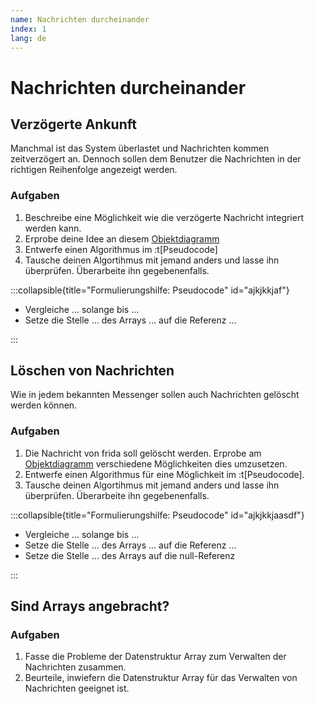 ```yaml
---
name: Nachrichten durcheinander
index: 1
lang: de
---
```


# Nachrichten durcheinander

## Verzögerte Ankunft

Manchmal ist das System überlastet und Nachrichten kommen zeitverzögert an. Dennoch sollen dem Benutzer die Nachrichten in der richtigen Reihenfolge angezeigt werden.

### Aufgaben

1. Beschreibe eine Möglichkeit wie die verzögerte Nachricht integriert werden kann.
2. Erprobe deine Idee an diesem [Objektdiagramm](https://jmp.openpatch.org/#pako:eNrFlkuTm0YQgP-KSudd3D09T5_sg53k4MrBySnyYYBhhReECtDGikv_PY0ASSspW4uVKh9UoGH6MV-_Zv59MW9a34bF_C2_lqGs6m3_Xq3bvFo1_Z9lnobP_It9zQuZL5qwu1vMn_Lw97qq237TN34Ar26H5z9VVfIrdjsfC980YdD2KTSNfxhs-rat83jTjh83TahXvuy-Luaf-dvqYTFnDW341p6vpb3nx7VdZ-v9en1dddnbbfYi7-vabzuJTqSKv4akHba9UyTBphnEBo3zXvXL-yOcit5dWijC6qFd9u_snP9ju-4dzFftXuDJF5tuxXZW_4IvV7b-vvfl2W72KQadkhcxCunQCs-edxrw9RqQksRS5oPXgFqZQYN4vQYTVOpiDM4qKRTZQQNNOAV50JnM4hTBYjr6IF-vAdBIQY5kjIlRQQwa1Cs1rDZFsRfQUwXMFIFOYl01eVdCx-K4R5KRY3Zag9MalRmqBaWLEElb4jUyaOVew5WgP0_EQyHdvVhH308JlvljGIvneJBDAR0r7ZnUr74oqpfF0kMbOYoJEPQGxRvAGeJbghc0XEfWkVFaSGOdJY1ajsjurYmkFkY72XED1xO7TPLbiT36uphO7JewDHk56x8_gZyUIgKJRgjtwJAkGshZiIyRqKQBJAMkenKXxX07uazOUz8d3cdObPaxDps0zD7koX7cJMuwuhmimAxRWBuhAGeFlQZRjAyFMhFypRKPCm2N1KqHeNmdbocYyvIHGH6q8tuBycnA7hEiC0zMCNSaQI_1qgwwMeC2bwUqJwZglwPhdmBfN-vpvH5LlrM4X808p9psyTl3MzyaDI9MZAgltzm0ljjlBnZkVQTGABiuTaW07dmlGWVJ4oJlzqg0XFxT1uur3E6uQefz7HizORm5l9eh_wq-4N5CVjpwHGEJWo8n4OEWCeJTSUVAmsTQriFzznhlbWqNwzj5X8Jf_ch8-_PmeOP0YiGAyHHiOwconDZCj9MNhY20ZFrOglYSwPYX1Sdf5z4uRgbvYsHtSYJJPUnpxZADh_tzuR2T4CSel3lz3TspXARKozCclVYdQokROOSp4jiWyjm3Oz_23mY_VFD72GbE-cBJlOCZe_kqqUomdBrm07veRXZcd1QJitiSMGRBau4wB4o8A7lpI9cN8BGI2_S5rwfTuwFwqJteO-zm_wLlsA3q)
3. Entwerfe einen Algorithmus im :t[Pseudocode]
4. Tausche deinen Algortihmus mit jemand anders und lasse ihn überprüfen. Überarbeite ihn gegebenenfalls.

:::collapsible{title="Formulierungshilfe: Pseudocode" id="ajkjkkjaf"}

- Vergleiche ... solange bis ...
- Setze die Stelle ... des Arrays ... auf die Referenz ...

:::

## Löschen von Nachrichten

Wie in jedem bekannten Messenger sollen auch Nachrichten gelöscht werden können.

### Aufgaben

1. Die Nachricht von frida soll gelöscht werden. Erprobe am [Objektdiagramm](https://jmp.openpatch.org/#pako:eNrFlk1z2jAQhv8Kw60zibur1WdOyaFJe-j0kN5KD7ItgoONPbZJQzP898rYBhJoBpdDD4zEWvtq95FW0vhlMq5qW7vJ-Mp3M5fl5art50Wd5Iuq_TNLYnfvf6EtvWFq08qtLybjp8T9KvKybgc9-wa8ddW1v_M8811sRs5TW1WuU_vqqso-dHPaui6TcFn3H5eVKxc2a75Oxvf-2-JhMvYKtXuu39riNvKdbd3MdVMUx6Wzdt5q43JTlnbVeDQuefjoorobdi2Ig46nECpUxlrRmjcp7LteHM6QusVDPWv7Pjj7fVW0ASaLeuPwZNNlY9HNrD_g55Gh3zaxvBrtYwpBxmRZiIwb1Mz6yBsFPF0BKYo0Ta2zElAK1Smw0xWUE7EJ0RktOBOkOwUakAVZkFM-DWMEjXEfAz9dAVBxRoZ4iJESjnUK4kSFxTJNNw5yqIMa4tB4FHmVNCW0K45LJB4Yz05KMFKiUF21IDcBIklN3kYKNd8oHFn01xtxW0gX79bRyz7BLJm7vnh2iWwLaFdpr7w-2zTN33eLt8fIzo0Bo4_IPgKOEK4I3lE4jqwhIyTjShtNEiXvkV1qFXDJlDS84QamJXa4yc8nNrdlOpzYnZu5JBu1zX8gxzkLgKNiTBpQxIk6choCpTgKrgBJAbGW3GFxn09uWiaxHY7utnEb3ZZuGbvRp8SV82U0c4uzIfLBEJnWATIwmmmuEFnPkAkVoK9U8leF1IpL0UI8PJ3Oh-iy7B8Y3i3r0dWHs5GpwcguEQINnpliKCWB7CtWKPDMwB_8mqEwrEN2eCWcj-xxWQwn9iWajcJkMbJ-s41mftedDY8GwyMVKELuDzrUmvym69iRFgEoBaB8dQohdcsuntI0iozTnjMKCQcPlaI4ym3vIfT2Rtu9bfYu3cMH0d8Wn_nThTQ3YPwKc5Cyz8BfbwEjnxUXBCSJmfbl9WTLxIZpH8t1yHy9cVCxJc4t61LaPgizVZ_TXniHGI4Hx5kJQEhkykPWYhsZBmDQH5PGhyaMMeu3q7aZc90F7MqqlYX1-A_B3n4R) verschiedene Möglichkeiten dies umzusetzen.
2. Entwerfe einen Algorithmus für eine Möglichkeit im :t[Pseudocode].
3. Tausche deinen Algortihmus mit jemand anders und lasse ihn überprüfen. Überarbeite ihn gegebenenfalls.

:::collapsible{title="Formulierungshilfe: Pseudocode" id="ajkjkkjaasdf"}

- Vergleiche ... solange bis ...
- Setze die Stelle ... des Arrays ... auf die Referenz ...
- Setze die Stelle ... des Arrays auf die null-Referenz

:::

## Sind Arrays angebracht?

### Aufgaben

1. Fasse die Probleme der Datenstruktur Array zum Verwalten der Nachrichten zusammen.
2. Beurteile, inwiefern die Datenstruktur Array für das Verwalten von Nachrichten geeignet ist.
